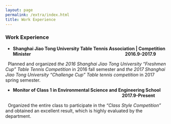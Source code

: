 ```yaml
---
layout: page
permalink: /extra/index.html
title: Work Experience
---
```

### Work Experience

- <b>Shanghai Jiao Tong University Table Tennis Association | Competition Minister	&nbsp;&nbsp;&nbsp;&nbsp;&nbsp;&nbsp;&nbsp;&nbsp;&nbsp;&nbsp;&nbsp;&nbsp;&nbsp;&nbsp;&nbsp;&nbsp;&nbsp;&nbsp;&nbsp;&nbsp;&nbsp;&nbsp;&nbsp;&nbsp;&nbsp;&nbsp;&nbsp;&nbsp;&nbsp;&nbsp;&nbsp;&nbsp;&nbsp;&nbsp;&nbsp;&nbsp;&nbsp;&nbsp;&nbsp;&nbsp;&nbsp;&nbsp;&nbsp;&nbsp;&nbsp;&nbsp;&nbsp;&nbsp;&nbsp;&nbsp;&nbsp;&nbsp;&nbsp;&nbsp;&nbsp;&nbsp;&nbsp;&nbsp;&nbsp;&nbsp;&nbsp;&nbsp;&nbsp;&nbsp;&nbsp;&nbsp;&nbsp;&nbsp;&nbsp;&nbsp;&nbsp;&nbsp;&nbsp;&nbsp;&nbsp;&nbsp;&nbsp;&nbsp;&nbsp;&nbsp;&nbsp;&nbsp;&nbsp;&nbsp;&nbsp;&nbsp;&nbsp;&nbsp;2016.9-2017.9</b>

&nbsp;&nbsp;Planned and organized <em>the 2016 Shanghai Jiao Tong University “Freshmen Cup” Table Tennis Competition</em> in 2016 fall semester and <em>the 2017 Shanghai Jiao Tong University “Challenge Cup” Table tennis competition</em> in 2017 spring semester.

- <b>Monitor of Class 1 in Environmental Science and Engineering School	&nbsp;&nbsp;&nbsp;&nbsp;&nbsp;&nbsp;&nbsp;&nbsp;&nbsp;&nbsp;&nbsp;&nbsp;&nbsp;&nbsp;&nbsp;&nbsp;&nbsp;&nbsp;&nbsp;&nbsp;&nbsp;&nbsp;&nbsp;&nbsp;&nbsp;&nbsp;&nbsp;&nbsp;&nbsp;&nbsp;&nbsp;&nbsp;&nbsp;&nbsp;&nbsp;&nbsp;&nbsp;&nbsp;&nbsp;&nbsp;&nbsp;&nbsp;&nbsp;&nbsp;&nbsp;&nbsp;&nbsp;&nbsp;&nbsp;&nbsp;&nbsp;&nbsp;&nbsp;&nbsp;&nbsp;&nbsp;&nbsp;&nbsp;&nbsp;&nbsp;&nbsp;&nbsp;&nbsp;&nbsp;&nbsp;&nbsp;&nbsp;&nbsp;&nbsp;&nbsp;&nbsp;&nbsp;&nbsp;&nbsp;&nbsp;&nbsp;&nbsp;&nbsp;&nbsp;&nbsp;&nbsp;&nbsp;&nbsp;&nbsp;&nbsp;&nbsp;&nbsp;&nbsp;&nbsp;&nbsp;&nbsp;&nbsp;&nbsp;&nbsp;&nbsp;&nbsp;&nbsp;&nbsp;&nbsp;&nbsp;&nbsp;&nbsp;&nbsp;2017.9-Present</b>

&nbsp;&nbsp;Organized the entire class to participate in the <em>“Class Style Competition”</em> and obtained an excellent result, which is highly  evaluated  by the department.






